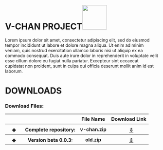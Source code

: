 
# V-CHAN PROJECT<img src="https://github.com/sdmatayoshi/V-chan/assets/106670145/4ffc0592-1370-4077-bb2b-4bced78ea58f" style="width:5rem;">
<p>Lorem ipsum dolor sit amet, consectetur adipiscing elit, sed do eiusmod tempor incididunt ut labore et dolore magna aliqua. Ut enim ad minim veniam, quis nostrud exercitation ullamco laboris nisi ut aliquip ex ea commodo consequat. Duis aute irure dolor in reprehenderit in voluptate velit esse cillum dolore eu fugiat nulla pariatur. Excepteur sint occaecat cupidatat non proident, sunt in culpa qui officia deserunt mollit anim id est laborum.</p>

# DOWNLOADS
<h3>Download Files:</h3>

<table>
  <tr>
    <th>
      ㅤ
    </th>
    <th>
      ㅤ
    </th>
    <th>
      File Name
    </th>
    <th>
      Download Link
    </th>
  </tr>
  <tr>
    <th style="border-left:0px">
      ㅤ◈
    </th>
    <th>
      ㅤ<b>Complete repository:</b>
    </th>
    <th>
      v-chan.zip
    </th>
    <th>
      <a href="https://github.com/sdmatayoshi/V-chan/archive/refs/heads/v-chan.zip"><img src="https://github.com/sdmatayoshi/V-chan/assets/106670145/ce129379-faeb-48fa-98a5-0769f39e12db" style="width:1rem;margin-top:5px"><u>⇩</u></a>
    </th>
  </tr>
  <tr>
    <th>
      ㅤ◈
    </th>
    <th>
      ㅤ<b>Version beta 0.0.3:</b>
    </th>
    <th>
      old.zip
    </th>
    <th>
      <a href="https://github.com/sdmatayoshi/V-chan/archive/refs/heads/old.zip"><img src="https://github.com/sdmatayoshi/V-chan/assets/106670145/ce129379-faeb-48fa-98a5-0769f39e12db" style="width:1rem;margin-top:5px"><u>⇩</u></a>
    </th>
  </tr>
</table>
<!--Here's a sentence with a footnote. [^1]
[^1]: This is the footnote.-->
